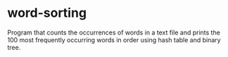 # word-sorting
Program that counts the occurrences of words in a text file and prints the 100 most frequently occurring words in order using hash table and binary tree.
